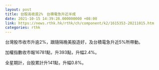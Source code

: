 ```yaml
---
layout: post
title: 台股高收逾2%　台積電急升近半成
date: 2021-10-15 14:39:28.000000000 +08:00
link: https://news.rthk.hk/rthk/ch/component/k2/1615353-20211015.htm
categories: rthk
---
```


台灣股市收市升逾2%，跟隨隔晚美股造好，及台積電急升近5%所帶動。

加權指數收市報16781點，升393點，升幅2.4%。

全星期計，台股累計升141點，升幅0.8%。
